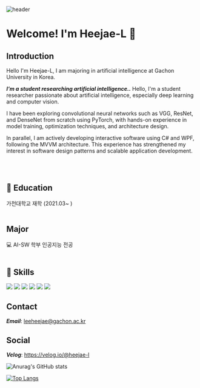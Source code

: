 ![header](https://capsule-render.vercel.app/api?type=waving&color=auto&height=300&section=header&text=Heejae-L&fontSize=60)
# Welcome! I'm Heejae-L 👋

## Introduction

Hello I'm Heejae-L, I am majoring in artificial intelligence at Gachon University in Korea.

***I’m a student researching artificial intelligence..***
Hello, I'm a student researcher passionate about artificial intelligence, especially deep learning and computer vision.

I have been exploring convolutional neural networks such as VGG, ResNet, and DenseNet from scratch using PyTorch, with hands-on experience in model training, optimization techniques, and architecture design.

In parallel, I am actively developing interactive software using C# and WPF, following the MVVM architecture. This experience has strengthened my interest in software design patterns and scalable application development.


<br/><br/>

## 🏢 Education

가천대학교 재학
(2021.03~  )
<br/><br/>

## Major

💻 AI-SW 학부 인공지능 전공
<br/><br/>

## 🚀 Skills

<img src="https://img.shields.io/badge/JAVA-5382a1?style=flat&logo=JAVA&logoColor=black"/>
<img src="https://img.shields.io/badge/SpringBoot-6DB33F?style=flat&logo=SpringBoot&logoColor=white"/>
<img src="https://img.shields.io/badge/Python-3776AB?style=flat&logo=Python&logoColor=white"/>
<img src="https://img.shields.io/badge/C-A8B9CC?style=flat&logo=C&logoColor=black"/>
<img src="https://img.shields.io/badge/JavaScript-F7DF1E?style=flat&logo=JavaScript&logoColor=black"/>
<img src="https://img.shields.io/badge/HTML-E34F26?style=flat&logo=HTML5&logoColor=black"/>


## Contact

***Email***: leeheejae@gachon.ac.kr

## Social
***Velog***: https://velog.io/@heejae-l

![Anurag's GitHub stats](https://github-readme-stats.vercel.app/api?username=Heejae-L&theme=flag-india&show_icons=true)

[![Top Langs](https://github-readme-stats.vercel.app/api/top-langs/?username=Heejae-L)](https://github.com/Heejae-L/github-readme-stats)

